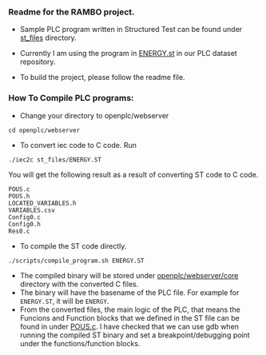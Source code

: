 ### Readme for the RAMBO project.

- Sample PLC program written in Structured Test can be found under [st_files](openplc/webserver/st_files) directory. 
- Currently I am using the program in [ENERGY.st](openplc/webserver/st_files/ENERGY.ST) in our PLC dataset repository.  

- To build the project, please follow the readme file. 

### How To Compile PLC programs:
- Change your directory to openplc/webserver
```
cd openplc/webserver
```
- To convert iec code to C code. 
Run
```
./iec2c st_files/ENERGY.ST 
```
You will get the following result as a result of converting ST code to C code. 
```
POUS.c
POUS.h
LOCATED_VARIABLES.h
VARIABLES.csv
Config0.c
Config0.h
Res0.c
```

- To compile the ST code directly.

```
./scripts/compile_program.sh ENERGY.ST 
```

- The compiled binary will be stored under [openplc/webserver/core](openplc/webserver/core) directory with the converted C files. 
- The binary will have the basename of the PLC file. For example for `ENERGY.ST`, it will be `ENERGY`.
- From the converted files, the main logic of the PLC, that means the Funcions and Function blocks that we defined in the ST file can be found in under [POUS.c](openplc/webserver/core/POUS.c). I have checked that we can use gdb when running the compiled ST binary and set a breakpoint/debugging point under the functions/function blocks. 
